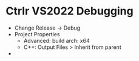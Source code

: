 # Ctrlr VS2022 Debugging

- Change Release -> Debug
- Project Properties
  - Advanced: build arch: x64
  - C++: Output Files > Inherit from parent
- 